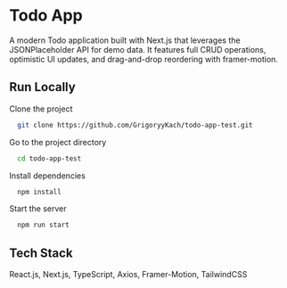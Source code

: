 
# Todo App

A modern Todo application built with Next.js that leverages the JSONPlaceholder API for demo data. It features full CRUD operations, optimistic UI updates, and drag-and-drop reordering with framer-motion.


## Run Locally

Clone the project

```bash
  git clone https://github.com/GrigoryyKach/todo-app-test.git
```

Go to the project directory

```bash
  cd todo-app-test
```

Install dependencies

```bash
  npm install
```

Start the server

```bash
  npm run start
```


## Tech Stack

React.js, Next.js, TypeScript, Axios, Framer-Motion, TailwindCSS